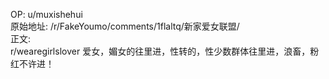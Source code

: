 
OP: u/muxishehui  
原始地址: /r/FakeYoumo/comments/1flaltq/新家爱女联盟/  
正文:  
r/wearegirlslover  爱女，媚女的往里进，性转的，性少数群体往里进，浪畜，粉红不许进！
